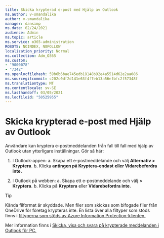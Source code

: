 ```yaml
---
title: Skicka krypterad e-post med Hjälp av Outlook
ms.author: v-smandalika
author: v-smandalika
manager: dansimp
ms.date: 02/24/2021
audience: Admin
ms.topic: article
ms.service: o365-administration
ROBOTS: NOINDEX, NOFOLLOW
localization_priority: Normal
ms.collection: Adm_O365
ms.custom:
- "9000078"
- "7342"
ms.openlocfilehash: 59b6b6bae745edb18148b92e4a5514d62e2aa086
ms.sourcegitcommit: c202c0df2d141e63f4f7eb13a56efbfc2f57348f
ms.translationtype: MT
ms.contentlocale: sv-SE
ms.lasthandoff: 03/05/2021
ms.locfileid: "50525955"
---
```

# <a name="send-encrypted-email-using-outlook"></a>Skicka krypterad e-post med Hjälp av Outlook

Användare kan kryptera e-postmeddelanden från fall till fall med hjälp av Outlook utan ytterligare inställningar. Gör så här:

1. I Outlook-appen: a. Skapa ett e-postmeddelande och välj **Alternativ > Kryptera.** 
    b. Klicka **antingen på Kryptera-endast** **eller Vidarebefordra inte.**

2. I Outlook på webben: a. Skapa ett e-postmeddelande och välj **> Kryptera.**
    b. Klicka på **Kryptera** eller **Vidarebefordra inte.**

> [!TIP]
> Kända filformat är skyddade. Men filer som skickas som bifogade filer från OneDrive för företag krypteras inte. En lista över alla filtyper som stöds finns i [filtyperna som stöds av Azure Information Protection-klienten.](https://docs.microsoft.com/azure/information-protection/rms-client/client-admin-guide-file-types)

Mer information finns i [Skicka, visa och svara på krypterade meddelanden i Outlook för PC.](https://support.microsoft.com/topic/send-view-and-reply-to-encrypted-messages-in-outlook-for-pc-eaa43495-9bbb-4fca-922a-df90dee51980)



